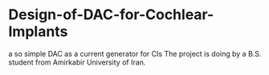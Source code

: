 # Design-of-DAC-for-Cochlear-Implants
a so simple DAC as a current generator for CIs
The project is doing by a B.S. student from Amirkabir University of Iran.
